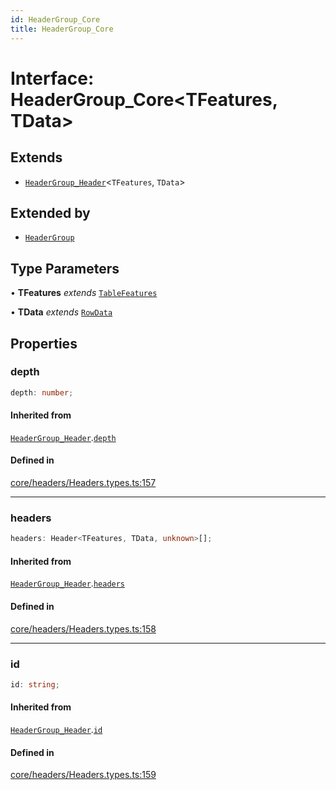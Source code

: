 ```yaml
---
id: HeaderGroup_Core
title: HeaderGroup_Core
---
```


# Interface: HeaderGroup\_Core\<TFeatures, TData\>

## Extends

- [`HeaderGroup_Header`](headergroup_header.md)\<`TFeatures`, `TData`\>

## Extended by

- [`HeaderGroup`](headergroup.md)

## Type Parameters

• **TFeatures** *extends* [`TableFeatures`](tablefeatures.md)

• **TData** *extends* [`RowData`](../type-aliases/rowdata.md)

## Properties

### depth

```ts
depth: number;
```

#### Inherited from

[`HeaderGroup_Header`](headergroup_header.md).[`depth`](HeaderGroup_Header.md#depth)

#### Defined in

[core/headers/Headers.types.ts:157](https://github.com/TanStack/table/blob/b1e6b79157b0debc7222660572b06c8b857f4605/packages/table-core/src/core/headers/Headers.types.ts#L157)

***

### headers

```ts
headers: Header<TFeatures, TData, unknown>[];
```

#### Inherited from

[`HeaderGroup_Header`](headergroup_header.md).[`headers`](HeaderGroup_Header.md#headers)

#### Defined in

[core/headers/Headers.types.ts:158](https://github.com/TanStack/table/blob/b1e6b79157b0debc7222660572b06c8b857f4605/packages/table-core/src/core/headers/Headers.types.ts#L158)

***

### id

```ts
id: string;
```

#### Inherited from

[`HeaderGroup_Header`](headergroup_header.md).[`id`](HeaderGroup_Header.md#id)

#### Defined in

[core/headers/Headers.types.ts:159](https://github.com/TanStack/table/blob/b1e6b79157b0debc7222660572b06c8b857f4605/packages/table-core/src/core/headers/Headers.types.ts#L159)
